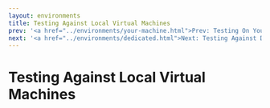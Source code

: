 ```yaml
---
layout: environments
title: Testing Against Local Virtual Machines
prev: '<a href="../environments/your-machine.html">Prev: Testing On Your Machine</a>'
next: '<a href="../environments/dedicated.html">Next: Testing Against Dedicated Environments</a>'
---
```


# Testing Against Local Virtual Machines
